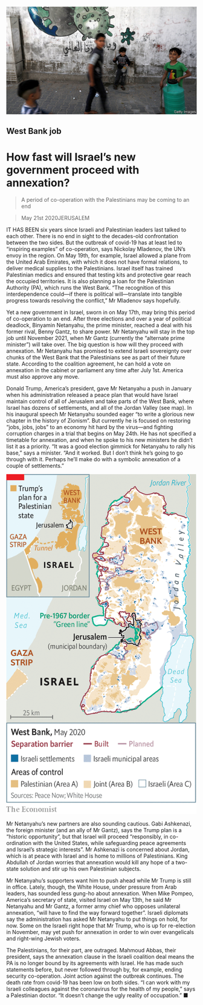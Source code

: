 ![](./images/20200523_MAP501.jpg)

## West Bank job

# How fast will Israel’s new government proceed with annexation?

> A period of co-operation with the Palestinians may be coming to an end

> May 21st 2020JERUSALEM

IT HAS BEEN six years since Israeli and Palestinian leaders last talked to each other. There is no end in sight to the decades-old confrontation between the two sides. But the outbreak of covid-19 has at least led to “inspiring examples” of co-operation, says Nickolay Mladenov, the UN’s envoy in the region. On May 19th, for example, Israel allowed a plane from the United Arab Emirates, with which it does not have formal relations, to deliver medical supplies to the Palestinians. Israel itself has trained Palestinian medics and ensured that testing kits and protective gear reach the occupied territories. It is also planning a loan for the Palestinian Authority (PA), which runs the West Bank. “The recognition of this interdependence could—if there is political will—translate into tangible progress towards resolving the conflict,” Mr Mladenov says hopefully.

Yet a new government in Israel, sworn in on May 17th, may bring this period of co-operation to an end. After three elections and over a year of political deadlock, Binyamin Netanyahu, the prime minister, reached a deal with his former rival, Benny Gantz, to share power. Mr Netanyahu will stay in the top job until November 2021, when Mr Gantz (currently the “alternate prime minister”) will take over. The big question is how will they proceed with annexation. Mr Netanyahu has promised to extend Israeli sovereignty over chunks of the West Bank that the Palestinians see as part of their future state. According to the coalition agreement, he can hold a vote on annexation in the cabinet or parliament any time after July 1st. America must also approve any move.

Donald Trump, America’s president, gave Mr Netanyahu a push in January when his administration released a peace plan that would have Israel maintain control of all of Jerusalem and take parts of the West Bank, where Israel has dozens of settlements, and all of the Jordan Valley (see map). In his inaugural speech Mr Netanyahu sounded eager “to write a glorious new chapter in the history of Zionism”. But currently he is focused on restoring “jobs, jobs, jobs” to an economy hit hard by the virus—and fighting corruption charges in a trial that begins on May 24th. He has not specified a timetable for annexation, and when he spoke to his new ministers he didn’t list it as a priority. “It was a good election gimmick for Netanyahu to rally his base,” says a minister. “And it worked. But I don’t think he’s going to go through with it. Perhaps he’ll make do with a symbolic annexation of a couple of settlements.”

![](./images/20200523_MAM800.png)

Mr Netanyahu’s new partners are also sounding cautious. Gabi Ashkenazi, the foreign minister (and an ally of Mr Gantz), says the Trump plan is a “historic opportunity”, but that Israel will proceed “responsibly, in co-ordination with the United States, while safeguarding peace agreements and Israel’s strategic interests”. Mr Ashkenazi is concerned about Jordan, which is at peace with Israel and is home to millions of Palestinians. King Abdullah of Jordan worries that annexation would kill any hope of a two-state solution and stir up his own Palestinian subjects.

Mr Netanyahu’s supporters want him to push ahead while Mr Trump is still in office. Lately, though, the White House, under pressure from Arab leaders, has sounded less gung-ho about annexation. When Mike Pompeo, America’s secretary of state, visited Israel on May 13th, he said Mr Netanyahu and Mr Gantz, a former army chief who opposes unilateral annexation, “will have to find the way forward together”. Israeli diplomats say the administration has asked Mr Netanyahu to put things on hold, for now. Some on the Israeli right hope that Mr Trump, who is up for re-election in November, may yet push for annexation in order to win over evangelicals and right-wing Jewish voters.

The Palestinians, for their part, are outraged. Mahmoud Abbas, their president, says the annexation clause in the Israeli coalition deal means the PA is no longer bound by its agreements with Israel. He has made such statements before, but never followed through by, for example, ending security co-operation. Joint action against the outbreak continues. The death rate from covid-19 has been low on both sides. “I can work with my Israeli colleagues against the coronavirus for the health of my people,” says a Palestinian doctor. “It doesn’t change the ugly reality of occupation.” ■